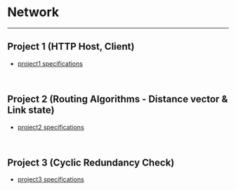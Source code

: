 # Network
----------------------------------------
## Project 1 (HTTP Host, Client)
* [project1 specifications](https://github.com/jted0537/Network/blob/master/project1/CSE4175_MP1.pdf)
</br>

## Project 2 (Routing Algorithms - Distance vector & Link state) 
* [project2 specifications](https://github.com/jted0537/Network/blob/master/project2/CSE4175_MP2_edited.pdf)
</br>

## Project 3 (Cyclic Redundancy Check)
* [project3 specifications](https://github.com/jted0537/Network/blob/master/project3/CSE4175_MP3_edit.pdf)
</br>
